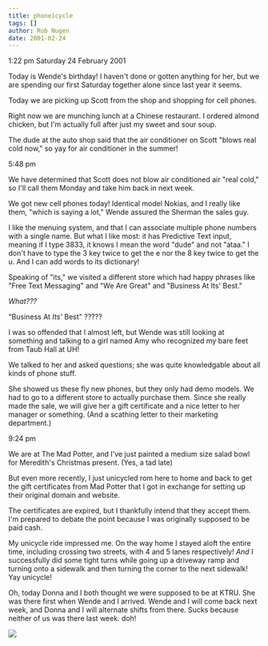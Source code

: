 ```yaml
---
title: phoneicycle
tags: []
author: Rob Nugen
date: 2001-02-24
---
```


<p class=date>1:22 pm Saturday 24 February 2001</p>

<p>Today is Wende's birthday!  I haven't done or
gotten anything for her, but we are spending our first
Saturday together alone since last year it seems.</p>

<p>Today we are picking up Scott from the shop and
shopping for cell phones.</p>

<p>Right now we are munching lunch at a Chinese
restaurant.  I ordered almond chicken, but I'm
actually full after just my sweet and sour soup.</p>

<p>The dude at the auto shop said that the air
conditioner on Scott "blows real cold now," so yay for
air conditioner in the summer!</p>

<p class=date>5:48 pm</p>

<p>We have determined that Scott does not blow air
conditioned air "real cold," so I'll call them Monday
and take him back in next week.</p>

<p>We got new cell phones today!  Identical model
Nokias, and I really like them, "which is saying a
lot," Wende assured the Sherman the sales guy.</p>

<p>I like the menuing system, and that I can associate
multiple phone numbers with a single name.  But what I
like most: it has Predictive Text input, meaning if I
type 3833, it knows I mean the word "dude" and not
"ataa."  I don't have to type the 3 key twice to get
the e nor the 8 key twice to get the u.  And I can add
words to its dictionary!</p>

<p>Speaking of "its," we visited a different store
which had happy phrases like "Free Text Messaging" and
"We Are Great" and "Business At Its' Best."</p>

<p><em>What???</em></p>

<p>"Business At <em>Its'</em> Best" ?????</p>

<p>I was so offended that I almost left, but Wende was
still looking at something and talking to a girl named
Amy who recognized my bare feet from Taub Hall at
UH!</p>

<p>We talked to her and asked questions; she was quite
knowledgable about all kinds of phone stuff.</p>

<p>She showed us these fly new phones, but they only
had demo models.  We had to go to a different store to
actually purchase them.  Since she really made the
sale, we will give her a gift certificate and a nice
letter to her manager or something. (And a scathing
letter to their marketing department.)</p>

<p class=date>9:24 pm</p>

<p>We are at The Mad Potter, and I've just painted a
medium size salad bowl for Meredith's Christmas
present.  (Yes, a tad late)</p>

<p>But even more recently, I just unicycled rom here
to home and back to get the gift certificates from Mad
Potter that I got in exchange for setting up their
original domain and website.</p>

<p>The certificates are expired, but I thankfully
intend that they accept them.  I'm prepared to debate
the point because I was originally supposed to be paid
cash.</p>

<p>My unicycle ride impressed me.  On the way home I
stayed aloft the entire time, including crossing two
streets, with 4 and 5 lanes respectively! 
<em>And</em> I successfully did some tight turns while
going up a driveway ramp and turning onto a sidewalk
and then turning the corner to the next sidewalk!  Yay
unicycle!</p>

<p>Oh, today Donna and I both thought we were supposed
to be at KTRU.  She was there first when Wende and I
arrived.  Wende and I will come back next week, and
Donna and I will alternate shifts from there.  Sucks
because neither of us was there last week.  doh!</p>

<p><img src="/images/rob/wL-ROB.gif"/></p>
